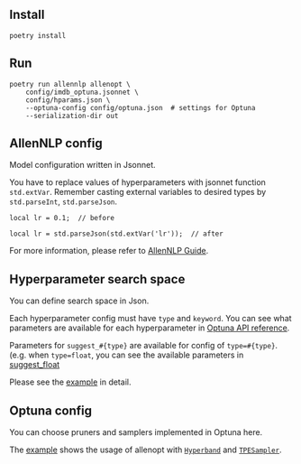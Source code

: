 
## Install

```
poetry install
```

## Run

```
poetry run allennlp allenopt \
    config/imdb_optuna.jsonnet \
    config/hparams.json \
    --optuna-config config/optuna.json  # settings for Optuna
    --serialization-dir out
```


## AllenNLP config

Model configuration written in Jsonnet.

You have to replace values of hyperparameters with jsonnet function `std.extVar`.
Remember casting external variables to desired types by `std.parseInt`, `std.parseJson`.

```jsonnet
local lr = 0.1;  // before

local lr = std.parseJson(std.extVar('lr'));  // after
```

For more information, please refer to [AllenNLP Guide](https://guide.allennlp.org/hyperparameter-optimization).


## Hyperparameter search space

You can define search space in Json.

Each hyperparameter config must have `type` and `keyword`.
You can see what parameters are available for each hyperparameter in [Optuna API reference](https://optuna.readthedocs.io/en/stable/reference/generated/optuna.trial.Trial.html#optuna.trial.Trial).

Parameters for `suggest_#{type}` are available for config of `type=#{type}`. (e.g. when `type=float`, you can see the available parameters in [suggest_float](https://optuna.readthedocs.io/en/stable/reference/generated/optuna.trial.Trial.html#optuna.trial.Trial.suggest_float)

Please see the [example](./config/hparams.json) in detail.


## Optuna config

You can choose pruners and samplers implemented in Optuna here.

The [example](./config/optuna.json) shows the usage of allenopt with
[`Hyperband`](https://jmlr.org/papers/v18/16-558.html) and
[`TPESampler`](https://papers.nips.cc/paper/4443-algorithms-for-hyper-parameter-optimization).
